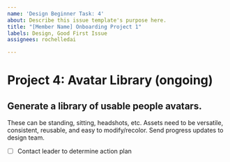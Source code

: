 ```yaml
---
name: 'Design Beginner Task: 4'
about: Describe this issue template's purpose here.
title: "[Member Name] Onboarding Project 1"
labels: Design, Good First Issue
assignees: rochelledai

---
```


# Project 4: Avatar Library (ongoing)

## Generate a library of usable people avatars.
These can be standing, sitting, headshots, etc. Assets need to be versatile, consistent, reusable, and easy to modify/recolor. Send progress updates to design team.
- [ ] Contact leader to determine action plan
